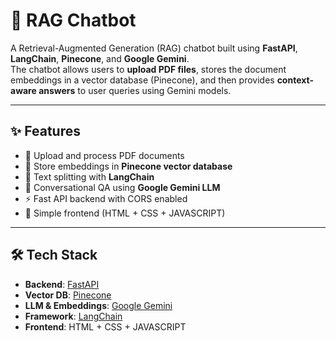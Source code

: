 # 🤖 RAG Chatbot

A Retrieval-Augmented Generation (RAG) chatbot built using **FastAPI**, **LangChain**, **Pinecone**, and **Google Gemini**.  
The chatbot allows users to **upload PDF files**, stores the document embeddings in a vector database (Pinecone), and then provides **context-aware answers** to user queries using Gemini models.

---

## ✨ Features

- 📂 Upload and process PDF documents
- 🔎 Store embeddings in **Pinecone vector database**
- 🧩 Text splitting with **LangChain**
- 🤖 Conversational QA using **Google Gemini LLM**
- ⚡ Fast API backend with CORS enabled
- 🎨 Simple frontend (HTML + CSS + JAVASCRIPT)

---

## 🛠️ Tech Stack

- **Backend**: [FastAPI](https://fastapi.tiangolo.com/)
- **Vector DB**: [Pinecone](https://www.pinecone.io/)
- **LLM & Embeddings**: [Google Gemini](https://ai.google.dev/)
- **Framework**: [LangChain](https://www.langchain.com/)
- **Frontend**: HTML + CSS + JAVASCRIPT


